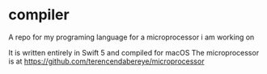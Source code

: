 # compiler
A repo for my programing language for a microprocessor i am working on

It is written entirely in Swift 5 and compiled for macOS
The microprocessor is at https://github.com/terencendabereye/microprocessor
